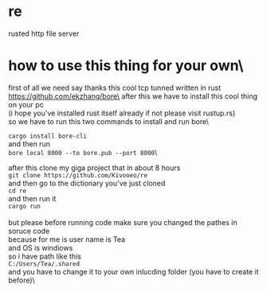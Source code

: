 # re
rusted http file server

# how to use this thing for your own\

first of all we need say thanks this cool tcp tunned written in rust https://github.com/ekzhang/bore\
after this we have to install this cool thing on your pc \
(i hope you've installed rust itself already if not please visit rustup.rs)\
so we have to run this two commands to install and run bore\

`cargo install bore-cli`\
and then run\
`bore local 8000 --to bore.pub --port 8000`\


after this clone my giga project that in about 8 hours\
`git clone https://github.com/Kivooeo/re`\
and then go to the dictionary you've just cloned \
`cd re`\
and then run it \
`cargo run`\
\
but please before running code make sure you changed the pathes in soruce code\
because for me is user name is Tea\
and OS is windiows\
so i have path like this\
`C:/Users/Tea/.shared`\
and you have to change it to your own inlucding folder (you have to create it before)\
